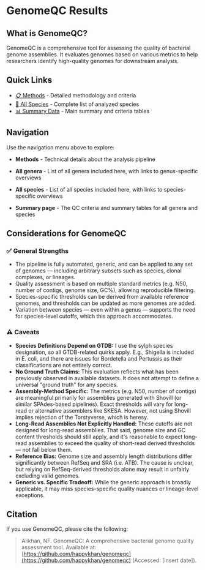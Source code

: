 # GenomeQC Results

## What is GenomeQC?
GenomeQC is a comprehensive tool for assessing the quality of bacterial genome assemblies. It evaluates genomes based on various metrics to help researchers identify high-quality genomes for downstream analysis.

## Quick Links
- [📋 Methods](methods.md) - Detailed methodology and criteria
- [🦠 All Species](species.md) - Complete list of analyzed species
- [📊 Summary Data](summary.md) - Main summary and criteria tables

## Navigation
Use the navigation menu above to explore:

- **Methods** - Technical details about the analysis pipeline

- **All genera** - List of all genera included here, with links to genus-specific overviews
- **All species** - List of all species included here, with links to species-specific overviews
- **Summary page** - The QC criteria and summary tables for all genera and species

## Considerations for GenomeQC
### ✅ General Strengths
- The pipeline is fully automated, generic, and can be applied to any set of genomes — including arbitrary subsets such as species, clonal complexes, or lineages.
- Quality assessment is based on multiple standard metrics (e.g. N50, number of contigs, genome size, GC%), allowing reproducible filtering.
- Species-specific thresholds can be derived from available reference genomes, and thresholds can be updated as more genomes are added.
- Variation between species — even within a genus — supports the need for species-level cutoffs, which this approach accommodates.

### ⚠️ Caveats
- **Species Definitions Depend on GTDB:** I use the sylph species designation, so all GTDB-related quirks apply. E.g., Shigella is included in E. coli, and there are issues for Bordetella and Pertussis as their classifications are not entirely correct.
- **No Ground Truth Claims:** This evaluation reflects what has been previously observed in available datasets. It does not attempt to define a universal "ground truth" for any species.
- **Assembly-Method Specific:** The metrics (e.g. N50, number of contigs) are meaningful primarily for assemblies generated with Shovill (or similar SPAdes-based pipelines). Exact thresholds will vary for long-read or alternative assemblers like SKESA. However, not using Shovill implies rejection of the Torstyverse, which is heresy.
- **Long-Read Assemblies Not Explicitly Handled:** These cutoffs are not designed for long-read assemblies. That said, genome size and GC content thresholds should still apply, and it's reasonable to expect long-read assemblies to exceed the quality of short-read derived thresholds — not fall below them.
- **Reference Bias:** Genome size and assembly length distributions differ significantly between RefSeq and SRA (i.e. ATB). The cause is unclear, but relying on RefSeq-derived thresholds alone may result in unfairly excluding valid genomes.
- **Generic vs. Specific Tradeoff:** While the generic approach is broadly applicable, it may miss species-specific quality nuances or lineage-level exceptions.

## Citation
If you use GenomeQC, please cite the following:
> Alikhan, NF. GenomeQC: A comprehensive bacterial genome quality assessment tool. Available at: [https://github.com/happykhan/genomeqc](https://github.com/happykhan/genomeqc) (Accessed: [insert date]).
